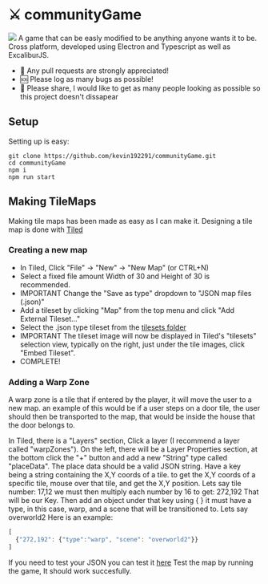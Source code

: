 # ⚔️ communityGame
![](https://github.com/kevin192291/communityGame/raw/master/documentation/gameDemoGif.gif)
A game that can be easly modified to be anything anyone wants it to be.
Cross platform, developed using Electron and Typescript as well as ExcaliburJS.

- 💪 Any pull requests are strongly appreciated!
- 🆘 Please log as many bugs as possible!
- 👻 Please share, I would like to get as many people looking as possible so this project doesn't dissapear

## Setup
Setting up is easy:
```
git clone https://github.com/kevin192291/communityGame.git
cd communityGame
npm i
npm run start
```

## Making TileMaps
Making tile maps has been made as easy as I can make it.
Designing a tile map is done with [Tiled](https://www.mapeditor.org/)

### Creating a new map
- In Tiled, Click "File" -> "New" -> "New Map" (or CTRL+N)
- Select a fixed file amount Width of 30 and Height of 30 is recommended.
- IMPORTANT Change the "Save as type" dropdown to "JSON map files (.json)"
- Add a tileset by clicking "Map" from the top menu and click "Add External Tileset..."
- Select the .json type tileset from the [tilesets folder](game/assets/tilesets/)
- IMPORTANT The tileset image will now be displayed in Tiled's "tilesets" selection view,
typically on the right, just under the tile images, click "Embed Tileset".
- COMPLETE!

### Adding a Warp Zone
A warp zone is a tile that if entered by the player, it will move the user to a new map.
an example of this would be if a user steps on a door tile, the user should then be transported
to the map, that would be inside the house that the door belongs to.

In Tiled, there is a "Layers" section, Click a layer (I recommend a layer called "warpZones").
On the left, there will be a Layer Properties section, at the bottom click the "+" button and add
a new "String" type called "placeData".
The place data should be a valid JSON string.
Have a key being a string containing the X,Y coords of a tile.
to get the X,Y coords of a specific tile, mouse over that tile, and get the X,Y position. Lets say
tile number: 17,12 we must then multiply each number by 16 to get: 272,192 That will be our Key.
Then add an object under that key using { }
it must have a type, in this case, warp, and a scene that will be transitioned to. Lets say overworld2
Here is an example:

```javascript
[
  {"272,192": {"type":"warp", "scene": "overworld2"}}
]
```
If you need to test your JSON you can test it [here](https://jsonformatter.curiousconcept.com/)
Test the map by running the game, It should work succesfully.
